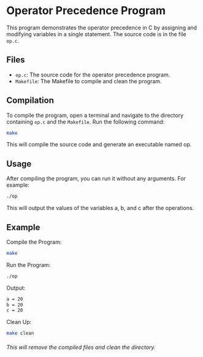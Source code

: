 # Operator Precedence Program

This program demonstrates the operator precedence in C by assigning and modifying variables in a single statement. The source code is in the file `op.c`.

## Files

- `op.c`: The source code for the operator precedence program.
- `Makefile`: The Makefile to compile and clean the program.

## Compilation

To compile the program, open a terminal and navigate to the directory containing `op.c` and the `Makefile`. Run the following command:

```sh
make
```

This will compile the source code and generate an executable named op.

## Usage

After compiling the program, you can run it without any arguments. For example:

```sh
./op
```

This will output the values of the variables a, b, and c after the operations.

## Example

Compile the Program:

```sh
make
```

Run the Program:

```sh
./op
```

Output:

```sh
a = 20
b = 20
c = 20
```

Clean Up:

```sh
make clean
```

###### This will remove the compiled files and clean the directory.
